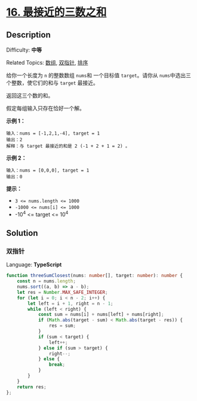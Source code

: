 # [16\. 最接近的三数之和](https://leetcode.cn/problems/3sum-closest/)

## Description

Difficulty: **中等**  

Related Topics: [数组](https://leetcode.cn/tag/array/), [双指针](https://leetcode.cn/tag/two-pointers/), [排序](https://leetcode.cn/tag/sorting/)

给你一个长度为 `n` 的整数数组 `nums`和 一个目标值 `target`。请你从 `nums`中选出三个整数，使它们的和与 `target` 最接近。

返回这三个数的和。

假定每组输入只存在恰好一个解。

**示例 1：**

```
输入：nums = [-1,2,1,-4], target = 1
输出：2
解释：与 target 最接近的和是 2 (-1 + 2 + 1 = 2) 。
```

**示例 2：**

```
输入：nums = [0,0,0], target = 1
输出：0
```

**提示：**

* `3 <= nums.length <= 1000`
* `-1000 <= nums[i] <= 1000`
* -10<sup>4</sup> <= target <= 10<sup>4</sup>

## Solution

### 双指针

Language: **TypeScript**

```typescript
function threeSumClosest(nums: number[], target: number): number {
    const n = nums.length;
    nums.sort((a, b) => a - b);
    let res = Number.MAX_SAFE_INTEGER;
    for (let i = 0; i < n - 2; i++) {
        let left = i + 1, right = n - 1;
        while (left < right) {
            const sum = nums[i] + nums[left] + nums[right];
            if (Math.abs(target - sum) < Math.abs(target - res)) {
                res = sum;
            }
            if (sum < target) {
                left++;
            } else if (sum > target) {
                right--;
            } else {
                break;
            }
        }
    }
    return res;
};
```
